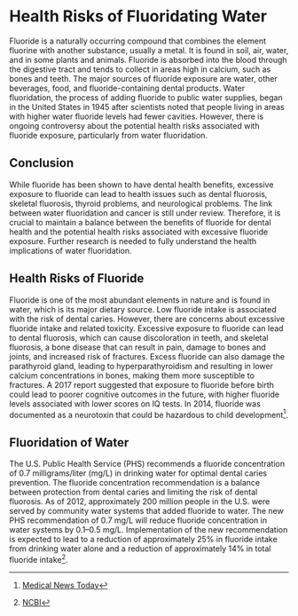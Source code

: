 # Health Risks of Fluoridating Water

Fluoride is a naturally occurring compound that combines the element fluorine with another substance, usually a metal. It is found in soil, air, water, and in some plants and animals. Fluoride is absorbed into the blood through the digestive tract and tends to collect in areas high in calcium, such as bones and teeth. The major sources of fluoride exposure are water, other beverages, food, and fluoride-containing dental products. Water fluoridation, the process of adding fluoride to public water supplies, began in the United States in 1945 after scientists noted that people living in areas with higher water fluoride levels had fewer cavities. However, there is ongoing controversy about the potential health risks associated with fluoride exposure, particularly from water fluoridation.

## Conclusion

While fluoride has been shown to have dental health benefits, excessive exposure to fluoride can lead to health issues such as dental fluorosis, skeletal fluorosis, thyroid problems, and neurological problems. The link between water fluoridation and cancer is still under review. Therefore, it is crucial to maintain a balance between the benefits of fluoride for dental health and the potential health risks associated with excessive fluoride exposure. Further research is needed to fully understand the health implications of water fluoridation.

## Health Risks of Fluoride

Fluoride is one of the most abundant elements in nature and is found in water, which is its major dietary source. Low fluoride intake is associated with the risk of dental caries. However, there are concerns about excessive fluoride intake and related toxicity. Excessive exposure to fluoride can lead to dental fluorosis, which can cause discoloration in teeth, and skeletal fluorosis, a bone disease that can result in pain, damage to bones and joints, and increased risk of fractures. Excess fluoride can also damage the parathyroid gland, leading to hyperparathyroidism and resulting in lower calcium concentrations in bones, making them more susceptible to fractures. A 2017 report suggested that exposure to fluoride before birth could lead to poorer cognitive outcomes in the future, with higher fluoride levels associated with lower scores on IQ tests. In 2014, fluoride was documented as a neurotoxin that could be hazardous to child development[^3^].

## Fluoridation of Water

The U.S. Public Health Service (PHS) recommends a fluoride concentration of 0.7 milligrams/liter (mg/L) in drinking water for optimal dental caries prevention. The fluoride concentration recommendation is a balance between protection from dental caries and limiting the risk of dental fluorosis. As of 2012, approximately 200 million people in the U.S. were served by community water systems that added fluoride to water. The new PHS recommendation of 0.7 mg/L will reduce fluoride concentration in water systems by 0.1–0.5 mg/L. Implementation of the new recommendation is expected to lead to a reduction of approximately 25% in fluoride intake from drinking water alone and a reduction of approximately 14% in total fluoride intake[^4^].

[^1^]: [Cancer.org](https://www.cancer.org/cancer/risk-prevention/chemicals/water-fluoridation-and-cancer-risk.html)
[^2^]: [NCBI](https://www.ncbi.nlm.nih.gov/pmc/articles/PMC6195894/)
[^3^]: [Medical News Today](https://www.medicalnewstoday.com/articles/154164)
[^4^]: [NCBI](https://www.ncbi.nlm.nih.gov/pmc/articles/PMC4547570/)
